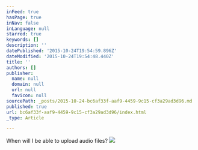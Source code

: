 ```yaml
---
inFeed: true
hasPage: true
inNav: false
inLanguage: null
starred: true
keywords: []
description: ''
datePublished: '2015-10-24T19:54:59.896Z'
dateModified: '2015-10-24T19:54:48.440Z'
title: ''
authors: []
publisher:
  name: null
  domain: null
  url: null
  favicon: null
sourcePath: _posts/2015-10-24-bc6af33f-aaf9-4459-9c15-cf3a29ad3d96.md
published: true
url: bc6af33f-aaf9-4459-9c15-cf3a29ad3d96/index.html
_type: Article

---
```

When will I be able to upload audio files?
![](https://the-grid-user-content.s3-us-west-2.amazonaws.com/578ee5f4-545d-4039-b23e-3c133b9d002d.jpg)